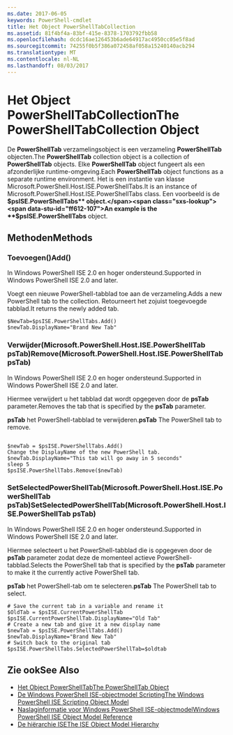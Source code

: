 ```yaml
---
ms.date: 2017-06-05
keywords: PowerShell-cmdlet
title: Het Object PowerShellTabCollection
ms.assetid: 81f4bf4a-83bf-415e-8378-1703792fbb58
ms.openlocfilehash: dcdc16ae126453b6ade64917ac4950cc05e5f8ad
ms.sourcegitcommit: 74255f0b5f386a072458af058a15240140acb294
ms.translationtype: MT
ms.contentlocale: nl-NL
ms.lasthandoff: 08/03/2017
---
```

# <a name="the-powershelltabcollection-object"></a><span data-ttu-id="ff612-103">Het Object PowerShellTabCollection</span><span class="sxs-lookup"><span data-stu-id="ff612-103">The PowerShellTabCollection Object</span></span>
  <span data-ttu-id="ff612-104">De **PowerShellTab** verzamelingsobject is een verzameling **PowerShellTab** objecten.</span><span class="sxs-lookup"><span data-stu-id="ff612-104">The **PowerShellTab** collection object is a collection of **PowerShellTab** objects.</span></span> <span data-ttu-id="ff612-105">Elke **PowerShellTab** object fungeert als een afzonderlijke runtime-omgeving.</span><span class="sxs-lookup"><span data-stu-id="ff612-105">Each **PowerShellTab** object functions as a separate runtime environment.</span></span> <span data-ttu-id="ff612-106">Het is een instantie van klasse Microsoft.PowerShell.Host.ISE.PowerShellTabs.</span><span class="sxs-lookup"><span data-stu-id="ff612-106">It is an instance of Microsoft.PowerShell.Host.ISE.PowerShellTabs class.</span></span> <span data-ttu-id="ff612-107">Een voorbeeld is de **$psISE.PowerShellTabs** object.</span><span class="sxs-lookup"><span data-stu-id="ff612-107">An example is the **$psISE.PowerShellTabs** object.</span></span>

## <a name="methods"></a><span data-ttu-id="ff612-108">Methoden</span><span class="sxs-lookup"><span data-stu-id="ff612-108">Methods</span></span>

### <a name="add"></a><span data-ttu-id="ff612-109">Toevoegen\(\)</span><span class="sxs-lookup"><span data-stu-id="ff612-109">Add\(\)</span></span>
  <span data-ttu-id="ff612-110">In Windows PowerShell ISE 2.0 en hoger ondersteund.</span><span class="sxs-lookup"><span data-stu-id="ff612-110">Supported in Windows PowerShell ISE 2.0 and later.</span></span> 

 <span data-ttu-id="ff612-111">Voegt een nieuwe PowerShell-tabblad toe aan de verzameling.</span><span class="sxs-lookup"><span data-stu-id="ff612-111">Adds a new PowerShell tab to the collection.</span></span> <span data-ttu-id="ff612-112">Retourneert het zojuist toegevoegde tabblad.</span><span class="sxs-lookup"><span data-stu-id="ff612-112">It returns the newly added tab.</span></span>

```
$NewTab=$psISE.PowerShellTabs.Add()
$newTab.DisplayName="Brand New Tab"
```

### <a name="removemicrosoftpowershellhostisepowershelltab-pstab"></a><span data-ttu-id="ff612-113">Verwijder\(Microsoft.PowerShell.Host.ISE.PowerShellTab psTab\)</span><span class="sxs-lookup"><span data-stu-id="ff612-113">Remove\(Microsoft.PowerShell.Host.ISE.PowerShellTab psTab\)</span></span>
  <span data-ttu-id="ff612-114">In Windows PowerShell ISE 2.0 en hoger ondersteund.</span><span class="sxs-lookup"><span data-stu-id="ff612-114">Supported in Windows PowerShell ISE 2.0 and later.</span></span> 

 <span data-ttu-id="ff612-115">Hiermee verwijdert u het tabblad dat wordt opgegeven door de **psTab** parameter.</span><span class="sxs-lookup"><span data-stu-id="ff612-115">Removes the tab that is specified by the **psTab** parameter.</span></span>

 <span data-ttu-id="ff612-116">**psTab** het PowerShell-tabblad te verwijderen.</span><span class="sxs-lookup"><span data-stu-id="ff612-116">**psTab** The PowerShell tab to remove.</span></span>

```

$newTab = $psISE.PowerShellTabs.Add()
Change the DisplayName of the new PowerShell tab. 
$newTab.DisplayName="This tab will go away in 5 seconds" 
sleep 5 
$psISE.PowerShellTabs.Remove($newTab)
```

### <a name="setselectedpowershelltabmicrosoftpowershellhostisepowershelltab-pstab"></a><span data-ttu-id="ff612-117">SetSelectedPowerShellTab\(Microsoft.PowerShell.Host.ISE.PowerShellTab psTab\)</span><span class="sxs-lookup"><span data-stu-id="ff612-117">SetSelectedPowerShellTab\(Microsoft.PowerShell.Host.ISE.PowerShellTab psTab\)</span></span>
  <span data-ttu-id="ff612-118">In Windows PowerShell ISE 2.0 en hoger ondersteund.</span><span class="sxs-lookup"><span data-stu-id="ff612-118">Supported in Windows PowerShell ISE 2.0 and later.</span></span> 

 <span data-ttu-id="ff612-119">Hiermee selecteert u het PowerShell-tabblad die is opgegeven door de **psTab** parameter zodat deze de momenteel actieve PowerShell-tabblad.</span><span class="sxs-lookup"><span data-stu-id="ff612-119">Selects the PowerShell tab that is specified by the **psTab** parameter to make it the currently active PowerShell tab.</span></span>

 <span data-ttu-id="ff612-120">**psTab** het PowerShell-tab om te selecteren.</span><span class="sxs-lookup"><span data-stu-id="ff612-120">**psTab** The PowerShell tab to select.</span></span>

```
# Save the current tab in a variable and rename it
$OldTab = $psISE.CurrentPowerShellTab
$psISE.CurrentPowerShellTab.DisplayName="Old Tab"
# Create a new tab and give it a new display name
$newTab = $psISE.PowerShellTabs.Add()
$newTab.DisplayName="Brand New Tab" 
# Switch back to the original tab
$psISE.PowerShellTabs.SelectedPowerShellTab=$oldtab
```

## <a name="see-also"></a><span data-ttu-id="ff612-121">Zie ook</span><span class="sxs-lookup"><span data-stu-id="ff612-121">See Also</span></span>
- [<span data-ttu-id="ff612-122">Het Object PowerShellTab</span><span class="sxs-lookup"><span data-stu-id="ff612-122">The PowerShellTab Object</span></span>](The-PowerShellTab-Object.md) 
- [<span data-ttu-id="ff612-123">De Windows PowerShell ISE-objectmodel Scripting</span><span class="sxs-lookup"><span data-stu-id="ff612-123">The Windows PowerShell ISE Scripting Object Model</span></span>](../ise/The-Windows-PowerShell-ISE-Scripting-Object-Model.md) 
- [<span data-ttu-id="ff612-124">Naslaginformatie voor Windows PowerShell ISE-objectmodel</span><span class="sxs-lookup"><span data-stu-id="ff612-124">Windows PowerShell ISE Object Model Reference</span></span>](../ise/Windows-PowerShell-ISE-Object-Model-Reference.md) 
- [<span data-ttu-id="ff612-125">De hiërarchie ISE</span><span class="sxs-lookup"><span data-stu-id="ff612-125">The ISE Object Model Hierarchy</span></span>](../ise/The-ISE-Object-Model-Hierarchy.md)

  
